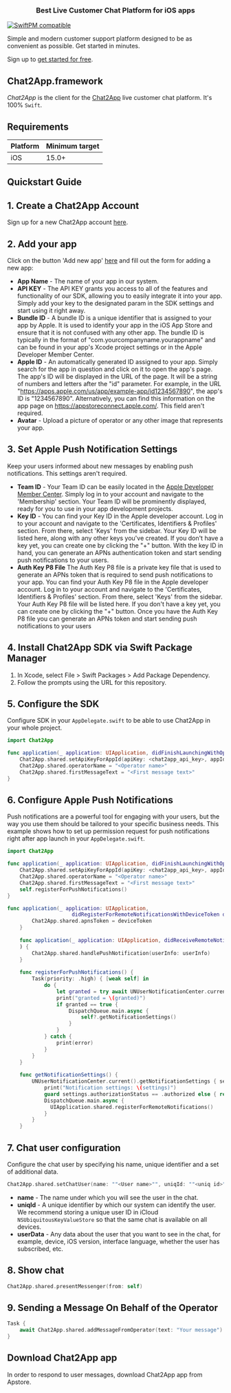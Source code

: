 <h3 align="center">Best Live Customer Chat Platform for iOS apps</h3>

[![SwiftPM compatible](https://img.shields.io/badge/SwiftPM-compatible-orange.svg)](https://docs.revenuecat.com/docs/ios#section-install-via-swift-package-manager)

Simple and modern customer support platform designed to be as convenient as possible. Get started in minutes.

Sign up to [get started for free](https://chat2app.com).

## Chat2App.framework
*Chat2App* is the client for the [Chat2App](https://chat2app.com/) live customer chat platform. It's 100% `Swift`.

## Requirements

| Platform | Minimum target |
| --- | --- |
| iOS | 15.0+ |


## Quickstart Guide

## 1. Create a Chat2App Account
Sign up for a new Chat2App account [here](https://chat2app.com/SignUp).

## 2. Add your app
Сlick on the button 'Add new app' [here](https://chat2app.com/client/apps) and fill out the form for adding a new app:
* **App Name** - The name of your app in our system.
* **API KEY** - The API KEY grants you access to all of the features and functionality of our SDK, allowing you to easily integrate it into your app. Simply add your key to the designated param in the SDK settings and start using it right away. 
* **Bundle ID** - A bundle ID is a unique identifier that is assigned to your app by Apple. It is used to identify your app in the iOS App Store and ensure that it is not confused with any other app. The bundle ID is typically in the format of "com.yourcompanyname.yourappname" and can be found in your app's Xcode project settings or in the Apple Developer Member Center. 
* **Apple ID** - An automatically generated ID assigned to your app. Simply search for the app in question and click on it to open the app's page. The app's ID will be displayed in the URL of the page. It will be a string of numbers and letters after the "id" parameter. For example, in the URL "https://apps.apple.com/us/app/example-app/id1234567890", the app's ID is "1234567890". Alternatively, you can find this information on the app page on https://appstoreconnect.apple.com/. This field aren't required.
* **Avatar** - Upload a picture of operator or any other image that represents your app.

## 3. Set Apple Push Notification Settings
Keep your users informed about new messages by enabling push notifications. This settings aren't required.
* **Team ID** - Your Team ID can be easily located in the [Apple Developer Member Center](https://developer.apple.com/account/#/membership). Simply log in to your account and navigate to the 'Membership' section. Your Team ID will be prominently displayed, ready for you to use in your app development projects. 
* **Key ID** - You can find your Key ID in the Apple developer account. Log in to your account and navigate to the 'Certificates, Identifiers & Profiles' section. From there, select 'Keys' from the sidebar. Your Key ID will be listed here, along with any other keys you've created. If you don't have a key yet, you can create one by clicking the "+" button. With the key ID in hand, you can generate an APNs authentication token and start sending push notifications to your users.
* **Auth Key P8 File** The Auth Key P8 file is a private key file that is used to generate an APNs token that is required to send push notifications to your app. You can find your Auth Key P8 file in the Apple developer account. Log in to your account and navigate to the 'Certificates, Identifiers & Profiles' section. From there, select 'Keys' from the sidebar. Your Auth Key P8 file will be listed here. If you don't have a key yet, you can create one by clicking the "+" button. Once you have the Auth Key P8 file you can generate an APNs token and start sending push notifications to your users


## 4. Install Chat2App SDK via Swift Package Manager

1. In Xcode, select File > Swift Packages > Add Package Dependency.
1. Follow the prompts using the URL for this repository.

## 5. Configure the SDK

Configure SDK in your `AppDelegate.swift` to be able to use Chat2App in your whole project.


``` Swift
import Chat2App

func application(_ application: UIApplication, didFinishLaunchingWithOptions launchOptions: [UIApplicationLaunchOptionsKey: Any]?) -> Bool {
    Chat2App.shared.setApiKeyForAppId(apiKey: <chat2app_api_key>, appId: <chat2app_app_id>)
    Chat2App.shared.operatorName = "<Operator name>"
    Chat2App.shared.firstMessageText = "<First message text>"
}

```

## 6. Configure Apple Push Notifications
 Push notifications are a powerful tool for engaging with your users, but the way you use them should be tailored to your specific business needs. This example shows how to set up permission request for push notifications right after app launch in your `AppDelegate.swift`.
``` Swift
import Chat2App

func application(_ application: UIApplication, didFinishLaunchingWithOptions launchOptions: [UIApplicationLaunchOptionsKey: Any]?) -> Bool {
    Chat2App.shared.setApiKeyForAppId(apiKey: <chat2app_api_key>, appId: <chat2app_app_id>)
    Chat2App.shared.operatorName = "<Operator name>"
    Chat2App.shared.firstMessageText = "<First message text>"
    self.registerForPushNotifications()
}

func application(_ application: UIApplication,
                     didRegisterForRemoteNotificationsWithDeviceToken deviceToken: Data) {
        Chat2App.shared.apnsToken = deviceToken
    }
    
    func application(_ application: UIApplication, didReceiveRemoteNotification userInfo: [AnyHashable: Any], fetchCompletionHandler completionHandler: @escaping (UIBackgroundFetchResult) -> Void
    ) {
        Chat2App.shared.handlePushNotification(userInfo: userInfo)
    }
    
    func registerForPushNotifications() {
        Task(priority: .high) { [weak self] in
            do {
                let granted = try await UNUserNotificationCenter.current().requestAuthorization(options: [.alert, .sound, .badge])
                print("granted = \(granted)")
                if granted == true {
                    DispatchQueue.main.async {
                        self?.getNotificationSettings()
                    }
                }
            } catch {
                print(error)
            }
        }
    }
    
    func getNotificationSettings() {
        UNUserNotificationCenter.current().getNotificationSettings { settings in
            print("Notification settings: \(settings)")
            guard settings.authorizationStatus == .authorized else { return }
            DispatchQueue.main.async {
              UIApplication.shared.registerForRemoteNotifications()
            }
        }
    }


```

## 7. Chat user configuration
Сonfigure the chat user by specifying his name, unique identifier and a set of additional data.

``` Swift
Chat2App.shared.setChatUser(name: ""<User name>"", uniqId: ""<uniq id>"", userData: ["foo":"bar"])
```
* **name** - The name under which you will see the user in the chat.
* **uniqId** - A unique identifier by which our system can identify the user. We recommend storing a unique user ID in iCloud `NSUbiquitousKeyValueStore` so that the same chat is available on all devices.
* **userData** - Any data about the user that you want to see in the chat, for example, device, iOS version, interface language, whether the user has subscribed, etc.

## 8. Show chat
``` Swift
Chat2App.shared.presentMessenger(from: self)
```

## 9. Sending a Message On Behalf of the Operator
``` Swift
Task {
    await Chat2App.shared.addMessageFromOperator(text: "Your message")
}
```

## Download Chat2App app
In order to respond to user messages, download Chat2App app from Apstore.


